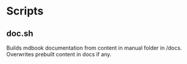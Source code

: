 # Scripts

## doc.sh

Builds mdbook documentation from content in manual folder in /docs. Overwrites prebuilt content in docs if any.
